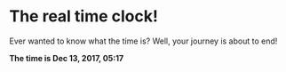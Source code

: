 # The real time clock!

Ever wanted to know what the time is? Well, your journey is about to end!

**The time is Dec 13, 2017, 05:17**